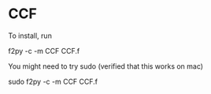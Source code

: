 # CCF

To install, run

f2py -c -m CCF CCF.f

You might need to try sudo (verified that this works on mac)

sudo f2py -c -m CCF CCF.f
